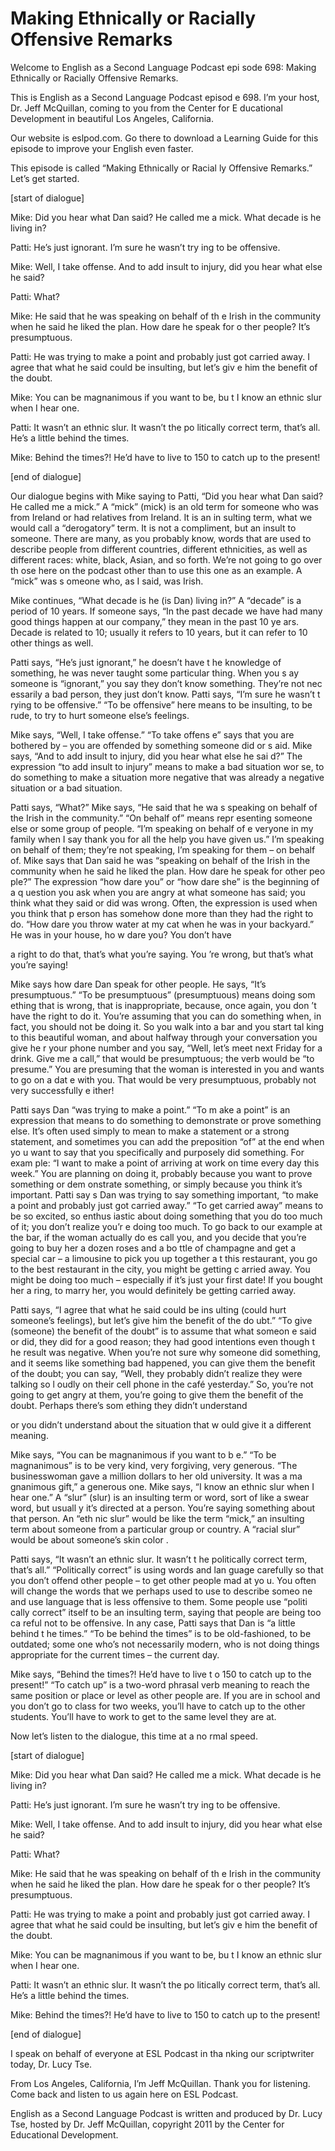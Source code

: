 # Making Ethnically or Racially Offensive Remarks

Welcome to English as a Second Language Podcast epi sode 698: Making Ethnically or Racially Offensive Remarks. 

This is English as a Second Language Podcast episod e 698.  I’m your host, Dr. Jeff McQuillan, coming to you from the Center for E ducational Development in beautiful Los Angeles, California. 

Our website is eslpod.com.  Go there to download a Learning Guide for this episode to improve your English even faster. 

This episode is called “Making Ethnically or Racial ly Offensive Remarks.”  Let’s get started. 

[start of dialogue] 

Mike:  Did you hear what Dan said?  He called me a mick.  What decade is he living in? 

Patti:  He’s just ignorant.  I’m sure he wasn’t try ing to be offensive.   

Mike:  Well, I take offense.  And to add insult to injury, did you hear what else he said? 

Patti:  What? 

Mike:  He said that he was speaking on behalf of th e Irish in the community when he said he liked the plan.  How dare he speak for o ther people?  It’s presumptuous. 

Patti:  He was trying to make a point and probably just got carried away.  I agree that what he said could be insulting, but let’s giv e him the benefit of the doubt. 

Mike:  You can be magnanimous if you want to be, bu t I know an ethnic slur when I hear one.   

Patti:  It wasn’t an ethnic slur.  It wasn’t the po litically correct term, that’s all.  He’s a little behind the times. 

Mike:  Behind the times?!  He’d have to live to 150  to catch up to the present! 

[end of dialogue] 

Our dialogue begins with Mike saying to Patti, “Did  you hear what Dan said?  He called me a mick.”  A “mick” (mick) is an old term for someone who was from Ireland or had relatives from Ireland.  It is an in sulting term, what we would call a “derogatory” term.  It is not a compliment, but an insult to someone.  There are many, as you probably know, words that are used to describe people from different countries, different ethnicities, as well  as different races: white, black, Asian, and so forth.  We’re not going to go over th ose here on the podcast other than to use this one as an example.  A “mick” was s omeone who, as I said, was Irish. 

Mike continues, “What decade is he (is Dan) living in?”  A “decade” is a period of 10 years.  If someone says, “In the past decade we have had many good things happen at our company,” they mean in the past 10 ye ars.  Decade is related to 10; usually it refers to 10 years, but it can refer  to 10 other things as well. 

Patti says, “He’s just ignorant,” he doesn’t have t he knowledge of something, he was never taught some particular thing.  When you s ay someone is “ignorant,” you say they don’t know something.  They’re not nec essarily a bad person, they just don’t know.  Patti says, “I’m sure he wasn’t t rying to be offensive.”  “To be offensive” here means to be insulting, to be rude, to try to hurt someone else’s feelings.   

Mike says, “Well, I take offense.”  “To take offens e” says that you are bothered by – you are offended by something someone did or s aid.  Mike says, “And to add insult to injury, did you hear what else he sai d?”  The expression “to add insult to injury” means to make a bad situation wor se, to do something to make a situation more negative that was already a negative  situation or a bad situation. 

Patti says, “What?”  Mike says, “He said that he wa s speaking on behalf of the Irish in the community.”  “On behalf of” means repr esenting someone else or some group of people.  “I’m speaking on behalf of e veryone in my family when I say thank you for all the help you have given us.”  I’m speaking on behalf of them; they’re not speaking, I’m speaking for them –  on behalf of.  Mike says that Dan said he was “speaking on behalf of the Irish in  the community when he said he liked the plan.  How dare he speak for other peo ple?”  The expression “how dare you” or “how dare she” is the beginning of a q uestion you ask when you are angry at what someone has said; you think what they  said or did was wrong. Often, the expression is used when you think that p erson has somehow done more than they had the right to do.  “How dare you throw water at my cat when he was in your backyard.”  He was in your house, ho w dare you?  You don’t have  

a right to do that, that’s what you’re saying.  You ’re wrong, but that’s what you’re saying!   

Mike says how dare Dan speak for other people.  He says, “It’s presumptuous.” “To be presumptuous” (presumptuous) means doing som ething that is wrong, that is inappropriate, because, once again, you don ’t have the right to do it. You’re assuming that you can do something when, in fact, you should not be doing it.  So you walk into a bar and you start tal king to this beautiful woman, and about halfway through your conversation you give he r your phone number and you say, “Well, let’s meet next Friday for a drink.   Give me a call,” that would be presumptuous; the verb would be “to presume.”  You are presuming that the woman is interested in you and wants to go on a dat e with you.  That would be very presumptuous, probably not very successfully e ither!     

Patti says Dan “was trying to make a point.”  “To m ake a point” is an expression that means to do something to demonstrate or prove something else.  It’s often used simply to mean to make a statement or a strong  statement, and sometimes you can add the preposition “of” at the end when yo u want to say that you specifically and purposely did something.  For exam ple: “I want to make a point of arriving at work on time every day this week.”  You are planning on doing it, probably because you want to prove something or dem onstrate something, or simply because you think it’s important.  Patti say s Dan was trying to say something important, “to make a point and probably just got carried away.”  “To get carried away” means to be so excited, so enthus iastic about doing something that you do too much of it; you don’t realize you’r e doing too much.  To go back to our example at the bar, if the woman actually do es call you, and you decide that you’re going to buy her a dozen roses and a bo ttle of champagne and get a special car – a limousine to pick you up together a t this restaurant, you go to the best restaurant in the city, you might be getting c arried away.  You might be doing too much – especially if it’s just your first  date!  If you bought her a ring, to marry her, you would definitely be getting carried away. 

Patti says, “I agree that what he said could be ins ulting (could hurt someone’s feelings), but let’s give him the benefit of the do ubt.”  “To give (someone) the benefit of the doubt” is to assume that what someon e said or did, they did for a good reason; they had good intentions even though t he result was negative. When you’re not sure why someone did something, and  it seems like something bad happened, you can give them the benefit of the doubt; you can say, “Well, they probably didn’t realize they were talking so l oudly on their cell phone in the café yesterday.”  So, you’re not going to get angry  at them, you’re going to give them the benefit of the doubt.  Perhaps there’s som ething they didn’t understand  

or you didn’t understand about the situation that w ould give it a different meaning. 

Mike says, “You can be magnanimous if you want to b e.”  “To be magnanimous” is to be very kind, very forgiving, very generous.  “The businesswoman gave a million dollars to her old university.  It was a ma gnanimous gift,” a generous one. Mike says, “I know an ethnic slur when I hear one.”   A “slur” (slur) is an insulting term or word, sort of like a swear word, but usuall y it’s directed at a person. You’re saying something about that person.  An “eth nic slur” would be like the term “mick,” an insulting term about someone from a  particular group or country. A “racial slur” would be about someone’s skin color .   

Patti says, “It wasn’t an ethnic slur.  It wasn’t t he politically correct term, that’s all.”  “Politically correct” is using words and lan guage carefully so that you don’t offend other people – to get other people mad at yo u.  You often will change the words that we perhaps used to use to describe someo ne and use language that is less offensive to them.  Some people use “politi cally correct” itself to be an insulting term, saying that people are being too ca reful not to be offensive.  In any case, Patti says that Dan is “a little behind t he times.”  “To be behind the times” is to be old-fashioned, to be outdated; some one who’s not necessarily modern, who is not doing things appropriate for the  current times – the current day. 

Mike says, “Behind the times?!  He’d have to live t o 150 to catch up to the present!”  “To catch up” is a two-word phrasal verb  meaning to reach the same position or place or level as other people are.  If  you are in school and you don’t go to class for two weeks, you’ll have to catch up to the other students.  You’ll have to work to get to the same level they are at. 

Now let’s listen to the dialogue, this time at a no rmal speed. 

[start of dialogue] 

Mike:  Did you hear what Dan said?  He called me a mick.  What decade is he living in? 

Patti:  He’s just ignorant.  I’m sure he wasn’t try ing to be offensive.   

Mike:  Well, I take offense.  And to add insult to injury, did you hear what else he said? 

Patti:  What?  

 Mike:  He said that he was speaking on behalf of th e Irish in the community when he said he liked the plan.  How dare he speak for o ther people?  It’s presumptuous. 

Patti:  He was trying to make a point and probably just got carried away.  I agree that what he said could be insulting, but let’s giv e him the benefit of the doubt. 

Mike:  You can be magnanimous if you want to be, bu t I know an ethnic slur when I hear one.   

Patti:  It wasn’t an ethnic slur.  It wasn’t the po litically correct term, that’s all.  He’s a little behind the times. 

Mike:  Behind the times?!  He’d have to live to 150  to catch up to the present! 

[end of dialogue] 

I speak on behalf of everyone at ESL Podcast in tha nking our scriptwriter today, Dr. Lucy Tse.   

From Los Angeles, California, I’m Jeff McQuillan.  Thank you for listening.  Come back and listen to us again here on ESL Podcast. 

English as a Second Language Podcast is written and  produced by Dr. Lucy Tse, hosted by Dr. Jeff McQuillan, copyright 2011 by the  Center for Educational Development.

